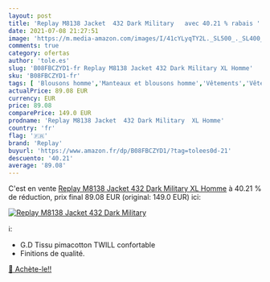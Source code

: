 ```yaml
---
layout: post
title: 'Replay M8138 Jacket  432 Dark Military   avec 40.21 % rabais '
date: 2021-07-08 21:27:51
image: 'https://m.media-amazon.com/images/I/41cYLyqTY2L._SL500_._SL400_.jpg'
comments: true
category: ofertas
author: 'tole.es'
slug: 'B08FBCZYD1-fr Replay M8138 Jacket 432 Dark Military XL Homme'
sku: 'B08FBCZYD1-fr'
tags: [ 'Blousons homme','Manteaux et blousons homme','Vêtements','Vêtements homme','replay', ]
actualPrice: 89.08 EUR
currency: EUR
price: 89.08
comparePrice: 149.0 EUR
prodname: 'Replay M8138 Jacket  432 Dark Military  XL Homme'
country: 'fr'
flag: '🇫🇷'
brand: 'Replay'
buyurl: 'https://www.amazon.fr/dp/B08FBCZYD1/?tag=tolees0d-21'
descuento: '40.21'
average: '89.08'
---
```


C'est en vente [Replay M8138 Jacket  432 Dark Military  XL Homme](https://www.amazon.fr/dp/B08FBCZYD1/?tag=tolees0d-21)  à  40.21 % de réduction, prix final  89.08 EUR (original: 149.0 EUR) ici:

[![Replay M8138 Jacket  432 Dark Military  ](https://m.media-amazon.com/images/I/41cYLyqTY2L._SL500_._SL400_.jpg)](https://www.amazon.fr/dp/B08FBCZYD1/?tag=tolees0d-21)

ℹ️:

- G.D Tissu pimacotton TWILL confortable
- Finitions de qualité.

[🛒 Achète-le!!](https://www.amazon.fr/dp/B08FBCZYD1/?tag=tolees0d-21)
